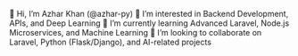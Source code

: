 👋 Hi, I’m Azhar Khan (@azhar-py)
👀 I’m interested in Backend Development, APIs, and Deep Learning
🌱 I’m currently learning Advanced Laravel, Node.js Microservices, and Machine Learning
💞️ I’m looking to collaborate on Laravel, Python (Flask/Django), and AI-related projects


<!---
azhar-py/azhar-py is a ✨ special ✨ repository because its `README.md` (this file) appears on your GitHub profile.
You can click the Preview link to take a look at your changes.
--->
